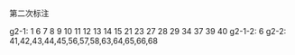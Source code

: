 第二次标注

g2-1: 1 6 7 8 9 10 11 12 13 14 15 21 23 27 28 29 34 37 39 40
g2-1-2: 6
g2-2: 41,42,43,44,45,56,57,58,63,64,65,66,68